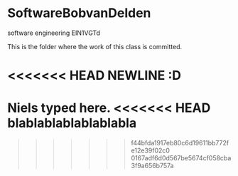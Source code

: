 SoftwareBobvanDelden
====================

software engineering EIN1VGTd

This is the folder where the work of this class is committed.

<<<<<<< HEAD
NEWLINE :D
=======
Niels typed here.
<<<<<<< HEAD
blablablablablablabla
=======
>>>>>>> f44bfda1917eb80c6d19611bb772fe12e39f02c0
>>>>>>> 0167adf6d0d567be5674cf058cba3f9a656b757a
